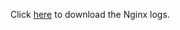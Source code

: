 Click [here](https://github.com/sherry-ger/observability-workshop/blob/master/data/logs/nginx/nginx.zip) to download the Nginx logs.
